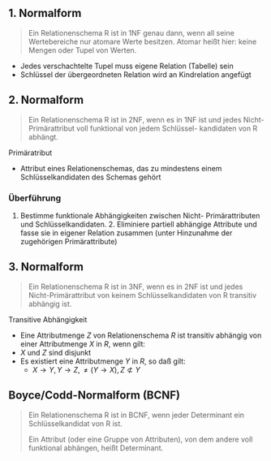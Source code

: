 
## 1. Normalform

> Ein Relationenschema R ist in 1NF genau dann, wenn all seine Wertebereiche nur atomare Werte besitzen. Atomar heißt hier: keine Mengen oder Tupel von Werten.

- Jedes verschachtelte Tupel muss eigene Relation (Tabelle) sein
- Schlüssel der übergeordneten Relation wird an Kindrelation angefügt

## 2. Normalform

> Ein Relationenschema R ist in 2NF, wenn es in 1NF ist und jedes Nicht-Primärattribut voll funktional von jedem Schlüssel- kandidaten von R abhängt.

Primäratribut
- Attribut eines Relationenschemas,  das zu mindestens einem Schlüsselkandidaten des Schemas gehört

### Überführung

1. Bestimme funktionale Abhängigkeiten zwischen Nicht- Primärattributen und Schlüsselkandidaten.  2.
Eliminiere partiell abhängige Attribute und fasse sie in eigener Relation zusammen (unter Hinzunahme
der zugehörigen Primärattribute)

## 3. Normalform

> Ein Relationenschema R ist in 3NF, wenn es in 2NF ist und jedes Nicht-Primärattribut von keinem Schlüsselkandidaten von R transitiv abhängig ist.

Transitive Abhängigkeit
- Eine Attributmenge $Z$ von Relationenschema $R$ ist transitiv abhängig von einer Attributmenge
$X$ in $R$, wenn gilt:
- $X$ und $Z$ sind disjunkt
- Es existiert eine Attributmenge $Y$ in $R$, so daß gilt:
    - $X \to Y, Y \to Z, \neq (Y \to X), Z \not \subset Y$

## Boyce/Codd-Normalform (BCNF)

> Ein Relationenschema R ist in BCNF, wenn jeder Determinant ein Schlüsselkandidat von R ist.
>
> Ein Attribut (oder eine Gruppe von Attributen), von dem andere voll funktional abhängen, heißt
Determinant.
